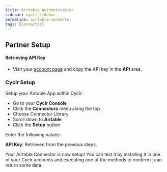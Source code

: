 ```yaml
---
title: Airtable Authentication
sidebar: cyclr_sidebar
permalink: airtable-connector
tags: [connector]
---
```


## Partner Setup

#### Retrieving API Key
*   Visit your [account page](https://airtable.com/account) and copy the API key in the **API** area.

### Cyclr Setup

Setup your Airtable App within Cyclr:

*   Go to your **Cyclr Console**
*   Click the **Connectors** menu along the top
*   Choose Connector Library
*   Scroll down to **Airtable**
*   Click the **Setup** button

Enter the following values:

**API Key**: Retrieved from the previous steps.


Your Airtable Connector is now setup! You can test it by installing it in one of your Cyclr accounts and executing one of the methods to confirm it can return some data.
